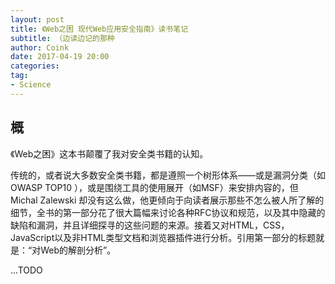 ```yaml
---
layout: post
title: 《Web之困 现代Web应用安全指南》读书笔记
subtitle: （边读边记的那种
author: Coink
date: 2017-04-19 20:00
categories: 
tag:
- Science
---
```


## 概

《Web之困》这本书颠覆了我对安全类书籍的认知。

传统的，或者说大多数安全类书籍，都是遵照一个树形体系——或是漏洞分类（如OWASP TOP10 ），或是围绕工具的使用展开（如MSF）来安排内容的，但 Michal Zalewski 却没有这么做，他更倾向于向读者展示那些不怎么被人所了解的细节，全书的第一部分花了很大篇幅来讨论各种RFC协议和规范，以及其中隐藏的缺陷和漏洞，并且详细探寻的这些问题的来源。接着又对HTML，CSS，JavaScript以及非HTML类型文档和浏览器插件进行分析。引用第一部分的标题就是：“对Web的解剖分析”。

...TODO